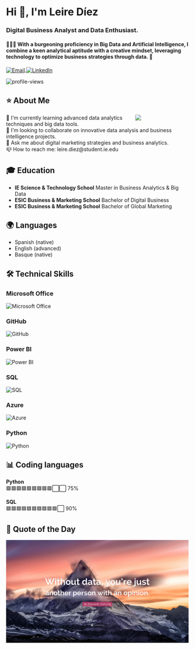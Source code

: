 <!-- Header with your name and a short description -->
<h1>Hi 👋, I'm Leire Díez </h1>
<h3>Digital Business Analyst and Data Enthusiast.</h3>
<h4>👩🏽‍💻 With a burgeoning proficiency in Big Data and Artificial Intelligence, I combine a keen analytical aptitude with a creative mindset, leveraging technology to optimize business strategies through data. 🎯</h4>

<!-- Social icons section -->
<p>
  <a href="mailto:leire.diez@student.ie.edu" target="blank">
    <img align="center" src="https://cdn.jsdelivr.net/npm/simple-icons@v3/icons/gmail.svg" alt="Email" height="30" width="40" />
  </a>
  <a href="https://linkedin.com/in/leire-diez" target="blank">
    <img align="center" src="https://cdn.jsdelivr.net/npm/simple-icons@v3/icons/linkedin.svg" alt="LinkedIn" height="30" width="40" />
  </a>
</p>

<!-- Profile views -->
<p> 
  <img src="https://komarev.com/ghpvc/?username=leirediez&label=Profile%20views&color=0e75b6&style=flat" alt="profile-views" /> 
</p>

<!-- About me section -->
<h2>⭐ About Me</h2>
<p>
  <img align="right" src="https://avatars.githubusercontent.com/u/[Leirediezg]?v=4" width="150" />
  🌱 I'm currently learning advanced data analytics techniques and big data tools.<br/>
  👥 I'm looking to collaborate on innovative data analysis and business intelligence projects.<br/>
  🚀 Ask me about digital marketing strategies and business analytics.<br/>
  📪 How to reach me: leire.diez@student.ie.edu<br/>
</p>

<!-- Education section -->
<h2>🎓 Education</h2>
<p>
  <ul>
    <li><strong>IE Science & Technology School</strong> Master in Business Analytics & Big Data</li>
    <li><strong>ESIC Business & Marketing School</strong> Bachelor of Digital Business</li>
    <li><strong>ESIC Business & Marketing School</strong> Bachelor of Global Marketing</li>
  </ul>
</p>

<!-- Languages section -->
<h2>🌍 Languages</h2>
<p>
  <ul>
    <li>Spanish (native)</li>
    <li>English (advanced)</li>
    <li>Basque (native)</li>
  </ul>
</p>

<!-- Technical Skills section -->
<h2>🛠️ Technical Skills</h2>
<p>
 
### Microsoft Office
![Microsoft Office](assets/Microsoft_Office_logos_(2013-2019).svg.png)
### GitHub
![GitHub](assets/25231.png)
### Power BI
![Power BI](assets/630px-New_Power_BI_Logo.svg.png)
### SQL
![SQL](assets/kisspng-microsoft-azure-sql-database-microsoft-azure-sql-d-postani-spletni-razvijalec-izberite-svojo-uno-5cfe7bd5b6e377.6992930615601817177491.png)
### Azure
![Azure](assets/apps.24006.aeafc8b6-6b2f-4b57-a785-0d72d6ac87e3.ed1b78b0-a4df-461a-bc56-87cda4a3db35.f5dc647b-1c3a-45dc-9e03-2127888ab074.png)
### Python
![Python](assets/kisspng-web-development-python-software-developer-web-deve-python-logo-5b3fcce17a0071.1497511915309078734997.png)
</p>


<!-- Top coding languages -->
<h2>📊 Coding languages</h2>


**Python**  
🟩🟩🟩🟩🟩🟩🟩🟩🟩⬜⬜ 75%

**SQL**  
🟦🟦🟦🟦🟦🟦🟦🟦🟦🟦⬜ 90%

<!-- Custom Section: Quotes or Fun Section -->
<h2>🌟 Quote of the Day</h2>
<p>
  <img src="6374221-W-Edwards-Deming-Quote-Without-data-you-re-just-another-person.jpg" alt="Descripción de la imagen" width="500"/>
</p>
